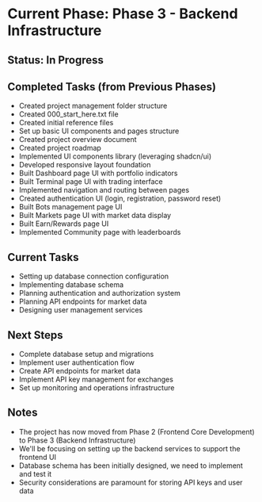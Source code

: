 
# Current Phase: Phase 3 - Backend Infrastructure

## Status: In Progress

## Completed Tasks (from Previous Phases)
- Created project management folder structure
- Created 000_start_here.txt file
- Created initial reference files
- Set up basic UI components and pages structure
- Created project overview document
- Created project roadmap
- Implemented UI components library (leveraging shadcn/ui)
- Developed responsive layout foundation
- Built Dashboard page UI with portfolio indicators
- Built Terminal page UI with trading interface
- Implemented navigation and routing between pages
- Created authentication UI (login, registration, password reset)
- Built Bots management page UI
- Built Markets page UI with market data display
- Built Earn/Rewards page UI
- Implemented Community page with leaderboards

## Current Tasks
- Setting up database connection configuration
- Implementing database schema
- Planning authentication and authorization system
- Planning API endpoints for market data
- Designing user management services

## Next Steps
- Complete database setup and migrations
- Implement user authentication flow
- Create API endpoints for market data
- Implement API key management for exchanges
- Set up monitoring and operations infrastructure

## Notes
- The project has now moved from Phase 2 (Frontend Core Development) to Phase 3 (Backend Infrastructure)
- We'll be focusing on setting up the backend services to support the frontend UI
- Database schema has been initially designed, we need to implement and test it
- Security considerations are paramount for storing API keys and user data
